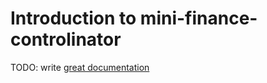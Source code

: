 # Introduction to mini-finance-controlinator

TODO: write [great documentation](http://jacobian.org/writing/what-to-write/)
